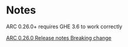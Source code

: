 # Notes

ARC 0.26.0+ requires GHE 3.6 to work correctly

[ARC 0.26.0 Release notes Breaking change](https://github.com/actions-runner-controller/actions-runner-controller/blob/master/docs/releasenotes/0.26.md#breaking-change--min-ghes-version-is-now-36)